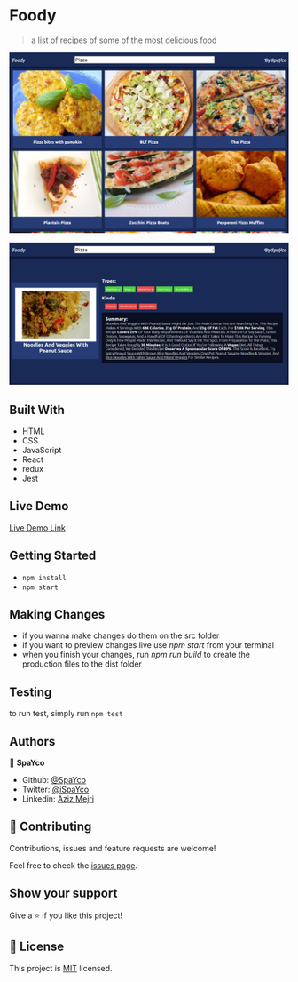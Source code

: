 # Foody

> a list of recipes of some of the most delicious food

![screenshot](./assets/media/homepage.png)

![screenshot](./assets/media/detail.png)

## Built With

- HTML
- CSS
- JavaScript
- React
- redux
- Jest

## Live Demo

[Live Demo Link](https://spayco-foody.herokuapp.com/)


## Getting Started

- `npm install`
- `npm start`


## Making Changes

- if you wanna make changes do them on the src folder 
- if you want to preview changes live use *npm start* from your terminal
- when you finish your changes, run *npm run build* to create the production files to the dist folder

## Testing

to run test, simply run `npm test`

## Authors

👤 **SpaYco**

- Github: [@SpaYco](https://github.com/SpaYco)
- Twitter: [@iSpaYco](https://twitter.com/iSpaYco)
- Linkedin: [Aziz Mejri](https://linkedin.com/in/spayco)

## 🤝 Contributing

Contributions, issues and feature requests are welcome!

Feel free to check the [issues page](issues/).

## Show your support

Give a ⭐️ if you like this project!

## 📝 License

This project is [MIT](lic.url) licensed.
